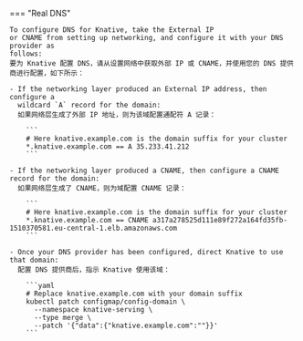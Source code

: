 === "Real DNS"

    To configure DNS for Knative, take the External IP
    or CNAME from setting up networking, and configure it with your DNS provider as
    follows:
    要为 Knative 配置 DNS，请从设置网络中获取外部 IP 或 CNAME，并使用您的 DNS 提供商进行配置，如下所示：

    - If the networking layer produced an External IP address, then configure a
      wildcard `A` record for the domain:
      如果网络层生成了外部 IP 地址，则为该域配置通配符 A 记录：

        ```
        # Here knative.example.com is the domain suffix for your cluster
        *.knative.example.com == A 35.233.41.212
        ```

    - If the networking layer produced a CNAME, then configure a CNAME record for the domain:
      如果网络层生成了 CNAME，则为域配置 CNAME 记录：

        ```
        # Here knative.example.com is the domain suffix for your cluster
        *.knative.example.com == CNAME a317a278525d111e89f272a164fd35fb-1510370581.eu-central-1.elb.amazonaws.com
        ```

    - Once your DNS provider has been configured, direct Knative to use that domain:
      配置 DNS 提供商后，指示 Knative 使用该域：

        ```yaml
        # Replace knative.example.com with your domain suffix
        kubectl patch configmap/config-domain \
          --namespace knative-serving \
          --type merge \
          --patch '{"data":{"knative.example.com":""}}'
        ```
